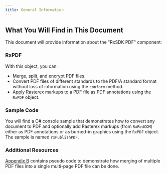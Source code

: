 ```yaml
---
title: General Information
---
```


## What You Will Find in This Document

This document will provide information about the "RxSDK PDF" component:

### RxPDF

With this object, you can:

- Merge, split, and encrypt PDF files.
- Convert PDF files of different standards to the PDF/A standard format without loss of information using the `conform` method.
- Apply Rasterex markups to a PDF file as PDF annotations using the `RxPDF` object.

### Sample Code

You will find a C# console sample that demonstrates how to convert any document to PDF and optionally add Rasterex markups (from `RxRedCOM`) either as PDF annotations or as burned-in graphics using the `RxPDF` object. The sample is named `rxPublishPDF`.

### Additional Resources

[Appendix B](#appendix-b) contains pseudo code to demonstrate how merging of multiple PDF files into a single multi-page PDF file can be done.
